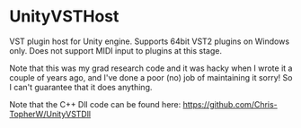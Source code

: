 # UnityVSTHost
VST plugin host for Unity engine. Supports 64bit VST2 plugins on Windows only. Does not support MIDI input to plugins at this stage.

Note that this was my grad research code and it was hacky when I wrote it a couple of years ago, and I've done a poor (no) job of maintaining it sorry! So I can't guarantee that it does anything.

Note that the C++ Dll code can be found here: https://github.com/Chris-TopherW/UnityVSTDll 
